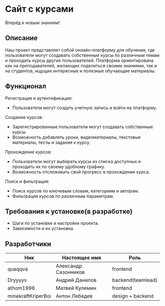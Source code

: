 # Сайт с курсами

Вперёд к новым знаниям!

## Описание

Наш проект представляет собой онлайн-платформу для обучения, где пользователи могут создавать собственные курсы по различным темам и проходить курсы других пользователей. Платформа ориентирована как на преподавателей, желающих поделиться своими знаниями, так и на студентов, ищущих интересные и полезные обучающие материалы.

## Функционал

Регистрация и аутентификация:
- Пользователи могут создать учетную запись и войти на платформу.

Создание курсов:
- Зарегистрированные пользователи могут создавать собственные курсы.
- Возможность добавлять уроки, видеоматериалы, текстовые материалы, тесты и задания к курсу.

Прохождение курсов:
- Пользователи могут выбирать курсы из списка доступных и проходить их по своему удобному графику.
- Возможность отслеживать свой прогресс в прохождении курса.

Поиск и фильтрация:
- Поиск курсов по ключевым словам, категориям и авторам.
- Фильтрация курсов по различным параметрам.

## Требования к установке(в разработке)

- Шаги по установке и настройке проекта.
- Зависимости и их установка.


## Разработчики

| Ник | Настоящее имя | Роль |
|-----|---------------| ------|
| quaqqva | Александр Сазонников | frontend |
| Dryyyys | Андрей Данилов | backend(teamlead)|
| athom1996 | Матвей Кулемин | frontend |
| minekraftKriperBoi | Антон Лебедев | design + backend |
